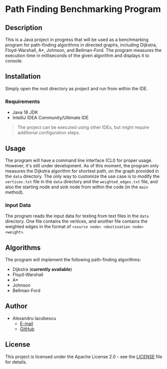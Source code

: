 # Path Finding Benchmarking Program

## Description

This is a Java project in progress that will be used as a benchmarking program for path-finding algorithms in directed graphs, including Dijkstra, Floyd-Warshall, A*, Johnson, and Bellman-Ford.
The program measures the execution time in milliseconds of the given algorithm and displays it to console.

## Installation
Simply open the root directory as project and run from within the IDE.
### Requirements

- Java 18 JDK
- IntelliJ IDEA Community/Ultimate IDE

> The project can be executed using other IDEs, but might require additional configuration steps.


## Usage

The program will have a command line interface (CLI) for proper usage. However, it's still under development.
As of this moment, the program only measures the Dijkstra algorithm for shortest path, on the graph provided in the `data` directory.
The only way to customize the use case is to modify the `vertices.txt` file in the `data` directory and the `weighted_edges.txt` file, and also the starting node and sink node from within the code (in the `main` method).

### Input Data

The program reads the input data for testing from text files in the `data` directory. One file contains the vertices, and another file contains the weighted edges in the format of `<source node> <destination node> <weight>`.

## Algorithms

The program will implement the following path-finding algorithms:

- Dijkstra (**currently available**)
- Floyd-Warshall
- A*
- Johnson
- Bellman-Ford

## Author
- Alexandru Iacobescu
  - [E-mail](mailto:alexandru.iacobescu01@e-uvt.ro)
  - [GitHub](https://github.com/AlexandruIacobescu)

## License

This project is licensed under the Apache License 2.0 - see the [LICENSE](LICENSE) file for details.
